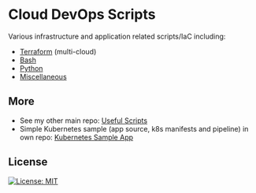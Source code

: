 # Cloud DevOps Scripts

Various infrastructure and application related scripts/IaC including:

- [Terraform](/1.terraform/) (multi-cloud)
- [Bash](/2.shell/)
- [Python](/3.python/)
- [Miscellaneous](/4.miscellaneous/)

## More

- See my other main repo: [Useful Scripts](https://github.com/chrisbuckleycode/usefulscripts)
- Simple Kubernetes sample (app source, k8s manifests and pipeline) in own repo: [Kubernetes Sample App](https://github.com/chrisbuckleycode/kubernetes-sample-app/)

## License
[![License: MIT](https://img.shields.io/badge/License-MIT-yellow.svg)](https://opensource.org/licenses/MIT)
